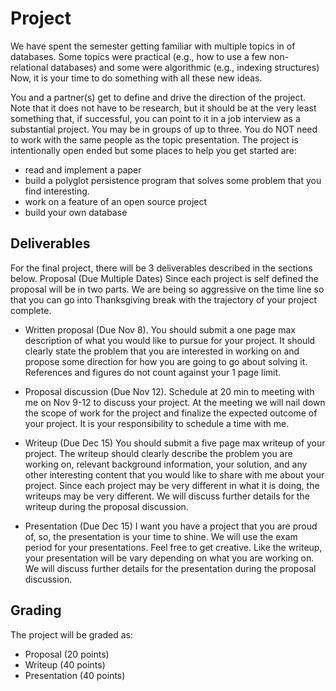 # Project

We have spent the semester getting familiar with multiple topics in of
databases. Some topics were practical (e.g., how to use a few non-relational
databases) and some were algorithmic (e.g., indexing structures)
Now, it is your time to do something with all these new ideas.

You and a partner(s) get to define and drive the direction of the project. Note
that it does not have to be research, but it should be at the very least
something that, if successful, you can point to it in a job interview as a
substantial project. You may be in groups of up to three. You do NOT need to
work with the same people as the topic presentation. The project is
intentionally open ended but some places to help you get started are:

* read and implement a paper
* build a polyglot persistence program that solves some problem that you find
  interesting.
* work on a feature of an open source project
* build your own database

## Deliverables

For the final project, there will be 3 deliverables described in the sections
below.  Proposal (Due Multiple Dates) Since each project is self defined the
proposal will be in two parts. We are being so aggressive on the time line so
that you can go into Thanksgiving break with the trajectory of your project
complete.

* Written proposal (Due Nov 8). You should submit a one page max description of
  what you would like to pursue for your project. It should clearly state the
  problem that you are interested in working on and propose some direction for
  how you are going to go about solving it.  References and figures do not count
  against your 1 page limit.

* Proposal discussion (Due Nov 12). Schedule at 20 min to meeting with me on Nov
  9-12 to discuss your project. At the meeting we will nail down the scope of
  work for the project and finalize the expected outcome of your project. It is
  your responsibility to schedule a time with me.

* Writeup (Due Dec 15) You should submit a
  five page max writeup of your project.  The writeup should clearly describe
  the problem you are working on, relevant background information, your
  solution, and any other interesting content that you would like to share with
  me about your project.  Since each project may be very different in what it is
  doing, the writeups may be very different. We will discuss further details for
  the writeup during the proposal discussion.

* Presentation (Due Dec 15) I want you have a
  project that you are proud of, so, the presentation is your time to shine. We
  will use the exam period for your presentations. Feel free to get creative.
  Like the writeup, your presentation will be vary depending on what you are
  working on. We will discuss further details for the presentation during the
  proposal discussion.

## Grading

The project will be graded as:

* Proposal (20 points)
* Writeup (40 points)
* Presentation (40 points)



